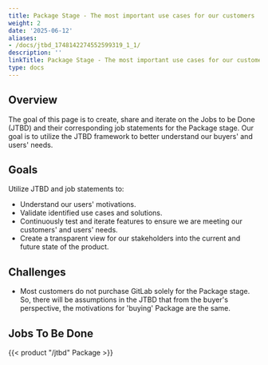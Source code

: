 ```yaml
---
title: Package Stage - The most important use cases for our customers
weight: 2
date: '2025-06-12'
aliases:
- /docs/jtbd_1748142274552599319_1_1/
description: ''
linkTitle: Package Stage - The most important use cases for our customers
type: docs
---
```


## Overview

The goal of this page is to create, share and iterate on the Jobs to be Done (JTBD) and their corresponding job statements for the Package stage. Our goal is to utilize the JTBD framework to better understand our buyers' and users' needs.

## Goals

Utilize JTBD and job statements to:

- Understand our users' motivations.
- Validate identified use cases and solutions.
- Continuously test and iterate features to ensure we are meeting our customers' and users' needs.
- Create a transparent view for our stakeholders into the current and future state of the product.

## Challenges

- Most customers do not purchase GitLab solely for the Package stage. So, there will be assumptions in the JTBD that from the buyer's perspective, the motivations for 'buying' Package are the same.

## Jobs To Be Done

{{< product "/jtbd" Package >}}
